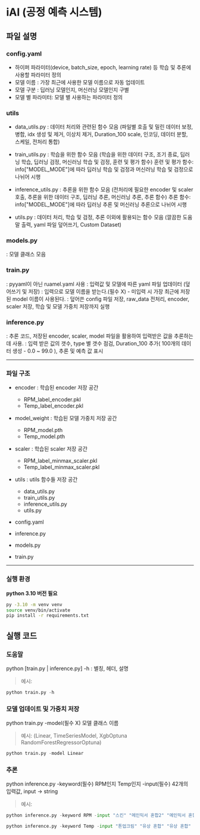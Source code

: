 # iAI (공정 예측 시스템)


## 파일 설명

### config.yaml
  - 하이퍼 파라미터(device, batch_size, epoch, learning rate) 등 학습 및 추론에 사용할 파라미터 정의
  - 모델 이름 : 가장 최근에 사용한 모델 이름으로 자동 업데이트 
  - 모델 구분 : 딥러닝 모델인지, 머신러닝 모델인지 구별
  - 모델 별 파라미터: 모델 별 사용하는 파라미터 정의

### utils
  - data_utils.py
    : 데이터 처리와 관련된 함수 모음
    (파일별 호출 및 밀린 데이터 보정, 병합, idx 생성 및 제거, 이상치 제거, Duration_100 scale, 인코딩, 데이터 분할, 스케일, 전처리 통합)

  - train_utils.py
    : 학습을 위한 함수 모음
    (학습을 위한 데이터 구조, 조기 종료, 딥러닝 학습, 딥러닝 검정, 머신러닝 학습 및 검정, 훈련 및 평가 함수)
    훈련 및 평가 함수: info["MODEL_MODE"]에 따라 딥러닝 학습 및 검정과 머신러닝 학습 및 검정으로 나뉘어 시행
  
  - inference_utils.py
    : 추론을 위한 함수 모음
    (전처리에 필요한 encoder 및 scaler 호출, 추론을 위한 데이터 구조, 딥러닝 추론, 머신러닝 추론, 추론 함수)
    추론 함수: info["MODEL_MODE"]에 따라 딥러닝 추론 및 머신러닝 추론으로 나뉘어 시행

  - utils.py
    : 데이터 처리, 학습 및 검정, 추론 이외에 활용되는 함수 모음
    (깔끔한 도움말 출력, yaml 파일 덮어쓰기, Custom Dataset)

### models.py
  : 모델 클래스 모음

### train.py
  : pyyaml이 아닌 ruamel.yaml 사용
  : 입력값 및 모델에 따른 yaml 파일 업데이터 (덮어쓰기 및 저장)
  : 입력으로 모델 이름을 받는다.(필수 X) - 미입력 시 가장 최근에 저장된 model 이름이 사용된다.
  : 덮어쓴 config 파일 저장, raw_data 전처리, encoder, scaler 저장, 학습 및 모델 가중치 저장까지 실행

### inference.py
  : 추론 코드, 저장된 encoder, scaler, model 파일을 활용하여 입력받은 값을 추론하는 데 사용.
  : 입력 받은 값의 갯수, type 별 갯수 점검, Duration_100 추가( 100개의 데이터 생성 - 0.0 ~ 99.0 ), 추론 및 예측 값 표시

---

### 파일 구조

- encoder : 학습된 encoder 저장 공간
  - RPM_label_encoder.pkl
  - Temp_label_encoder.pkl

- model_weight : 학습된 모델 가중치 저장 공간
  - RPM_model.pth 
  - Temp_model.pth

- scaler : 학습된 scaler 저장 공간
  - RPM_label_minmax_scaler.pkl
  - Temp_label_minmax_scaler.pkl

- utils : utils 함수들 저장 공간
  - data_utils.py
  - train_utils.py
  - inference_utils.py
  - utils.py

- config.yaml
- inference.py
- models.py
- train.py

---

### 실행 환경

**python 3.10 버전 필요**
```bash
py -3.10 -m venv venv
source venv/bin/activate
pip install -r requirements.txt
```

## 실행 코드
### 도움말
python [train.py | inference.py] -h : 별칭, 헤더, 설명

> 예시:
```python
python train.py -h
```

### 모델 업데이트 및 가중치 저장
python train.py -model(필수 X) 모델 클래스 이름

> 예시: (Linear, TimeSeriesModel, XgbOptuna RandomForestRegressorOptuna)

```python
python train.py -model Linear
```
### 추론
python inference.py -keyword(필수) RPM인지 Temp인지 -input(필수) 42개의 입력값, input -> string

>예시:
```python
python inference.py -keyword RPM -input "스킨" "메인믹서 혼합2" "메인믹서 혼합" "0.0" "0.0" "0.0" "0.0" "0.0" "1.0" "0.0" "0.0" "0.0" "0.0" "0.0" "0.0" "0.0" "1." "0.0" "0.0" "0.0" "0.0" "0.0" "0.0" "0.0" "1.0" "0.0" "0.0" "0.0" "0.0" "0.0" "0.0" "0.0" "0.0" "0.0" "0.0" "0.0" "0.0" "0.0" "0.0" "0.0" "1200" "2000"

python inference.py -keyword Temp -input "톤업크림" "유상 혼합" "유상 혼합" "0.0" "0.0" "0.0" "1.0" "0.0" "0.0" "0.0" "0.0" "0.0" "0.0" "0.0" "0.0" "0.0" "1.0" "0.0" "0.0" "0.0" "0.0" "0.0" "0.0" "0.0" "1.0" "0.0" "0.0" "0.0" "0.0" "0.0" "0.0" "0.0" "0.0" "0.0" "0.0" "0.0" "0.0" "0.0" "0.0" "0.0" "1800" "2000"
```
